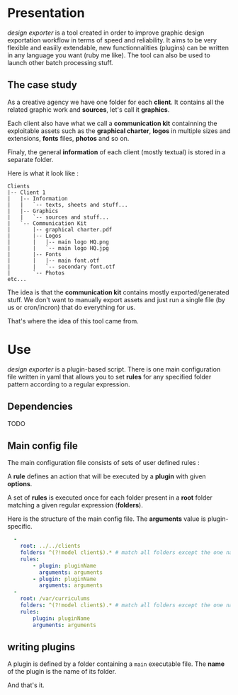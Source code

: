 # Presentation
*design exporter* is a tool created in order to improve graphic design exportation workflow in terms of speed and reliability.
It aims to be very flexible and easiily extendable, new functionnalities (plugins) can be written in any language you want (ruby me like).
The tool can also be used to launch other batch processing stuff.

## The case study
As a creative agency we have one folder for each **client**. It contains all the related graphic work and **sources**, let's call it **graphics**.

Each client also have what we call a **communication kit** containning the exploitable assets such as the **graphical charter**, **logos** in multiple sizes and extensions, **fonts** files, **photos** and so on.

Finaly, the general **information** of each client (mostly textual) is stored in a separate folder.

Here is what it look like :

```ASCII
Clients
|-- Client 1
|   |-- Information
|   |   `-- texts, sheets and stuff...
|   |-- Graphics
|   |   `-- sources and stuff...
|   `-- Communication Kit
|       |-- graphical charter.pdf
|       |-- Logos
|       |   |-- main logo HQ.png
|       |   `-- main logo HQ.jpg
|       |-- Fonts
|       |   |-- main font.otf
|       |   `-- secondary font.otf
|       `-- Photos
etc...
```

The idea is that the **communication kit** contains mostly exported/generated stuff. We don't want to manually export assets and just run a single file (by us or cron/incron) that do everything for us.

That's where the idea of this tool came from.

# Use

*design exporter* is a plugin-based script.
There is one main configuration file written in yaml that allows you to set **rules** for any specified folder pattern according to a regular expression.

## Dependencies

  TODO
## Main config file
The main configuration file consists of sets of user defined rules :

A **rule** defines an action that will be executed by a **plugin** with given **options**.

A set of **rules** is executed once for each folder present in a **root** folder matching a given regular expression (**folders**).

Here is the structure of the main config file. The **arguments** value is plugin-specific.
```yaml
  -
    root: ../../clients
    folders: ^(?!model client$).* # match all folders except the one nammed 'model client'
    rules:
        - plugin: pluginName
          arguments: arguments
        - plugin: pluginName
          arguments: arguments
  -
    root: /var/curriculums
    folders: ^(?!model client$).* # match all folders except the one nammed 'model client'
    rules:
        plugin: pluginName
        arguments: arguments
```

## writing plugins

A plugin is defined by a folder containing a ```main``` executable file.
The **name** of the plugin is the name of its folder.

And that's it.

